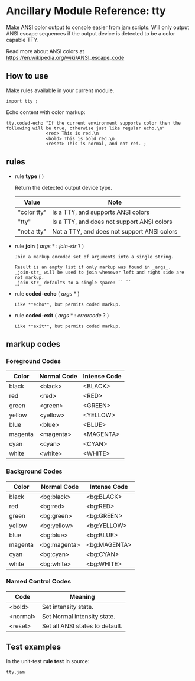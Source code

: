 # Ancillary Module Reference: tty

Make ANSI color output to console easier from jam scripts.  Will only output ANSI escape sequences if the output device is detected to be a color capable TTY.


Read more about ANSI colors at https://en.wikipedia.org/wiki/ANSI_escape_code


## How to use

Make rules available in your current module.
```
import tty ;
```

Echo content with color markup:

```
tty.coded-echo "If the current environment supports color then the following will be true, otherwise just like regular echo.\n" 
               <red> This is red.\n 
               <bold> This is bold red.\n
               <reset> This is normal, and not red. ;
```


## rules
 

* rule **type** ( )

    Return the detected output device type.  
    
    Value | Note
    --- | ---
    "color tty" | Is a TTY, and supports ANSI colors
    "tty" | Is a TTY, and does not support ANSI colors
    "not a tty" | Not a TTY, and does not support ANSI colors

* rule **join** ( _args_ * : _join-str_ ? )
  
      Join a markup encoded set of arguments into a single string.  
      
      Result is an empty list if only markup was found in _args_.  
      _join-str_ will be used to join whenever left and right side are not markup.  
      _join-str_ defaults to a single space: `` ``  
  


* rule **coded-echo** ( _args_ * )

      Like **echo**, but permits coded markup.  

* rule **coded-exit** ( _args_ * : _errorcode_ ? )

      Like **exit**, but permits coded markup.  
  

## markup codes

### Foreground Codes

Color | Normal Code | Intense Code  
---   | --- | ---
black | \<black> | \<BLACK>
red   | \<red>   | \<RED>
green | \<green> | \<GREEN>
yellow  | \<yellow>  | \<YELLOW>
blue    | \<blue>    | \<BLUE>
magenta | \<magenta> | \<MAGENTA>
cyan    | \<cyan>    | \<CYAN>
white   | \<white>   | \<WHITE>

### Background Codes

Color   | Normal Code   | Intense Code  
---     | ---           | ---
black   | \<bg:black>   | \<bg:BLACK>
red     | \<bg:red>     | \<bg:RED>
green   | \<bg:green>   | \<bg:GREEN>
yellow  | \<bg:yellow>  | \<bg:YELLOW>
blue    | \<bg:blue>    | \<bg:BLUE>
magenta | \<bg:magenta> | \<bg:MAGENTA>
cyan    | \<bg:cyan>    | \<bg:CYAN>
white   | \<bg:white>   | \<bg:WHITE>

### Named Control Codes
Code | Meaning
--- | ---
\<bold> | Set intensity state.
\<normal> | Set Normal intensity state.
\<reset> | Set all ANSI states to default.


## Test examples

In the unit-test **rule __test__** in source:

```
tty.jam
```

